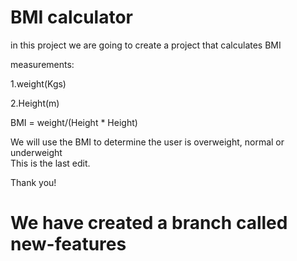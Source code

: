 # BMI calculator
in this project we are going to create a project that calculates BMI

measurements:

1.weight(Kgs)

2.Height(m)

BMI = weight/(Height  * Height)

We will use the BMI to determine the user is overweight, normal or underweight     
This is the last edit.

Thank you!

# We have created a branch called new-features

